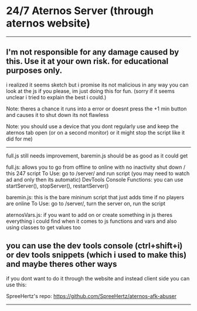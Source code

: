 # 24/7 Aternos Server (through aternos website)

-----------------------------------------------------------------------------------------------------------
I'm not responsible for any damage caused by this. Use it at your own risk. for educational purposes only.
-----------------------------------------------------------------------------------------------------------


i realized it seems sketch but i promise its not malicious in any way you can look at the js if you please, im just doing this for fun. (sorry if it seems unclear i tried to explain the best i could.)


Note: theres a chance it runs into a error or doesnt press the +1 min button and causes it to shut down its not flawless

Note: you should use a device that you dont regularly use and keep the aternos tab open (or on a second monitor) or it might stop the script like it did for me)

------------------------------------------------------------------------------------------------------------------------------
full.js still needs improvement, baremin.js should be as good as it could get

full.js: allows you to go from offline to online with no inactivity shut down / this 247 script 
To Use: go to /server/ and run script (you may need to watch ad and only then its automatic)
DevTools Console Functions: you can use startServer(), stopServer(), restartServer()

baremin.js: this is the bare mininum script that just adds time if no players are online
To Use: go to /server/, turn the server on, run the script

aternosVars.js: if you want to add on or create something in js theres everything i could find when it comes to js functions and vars and also using classes to get values too

you can use the dev tools console (ctrl+shift+i) or dev tools snippets (which i used to make this) and maybe theres other ways
------------------------------------------------------------------------------------------------------------------------------
if you dont want to do it through the website and instead client side you can use this: 

SpreeHertz's repo: https://github.com/SpreeHertz/aternos-afk-abuser

------------------------------------------------------------------------------------------------------------------------------
